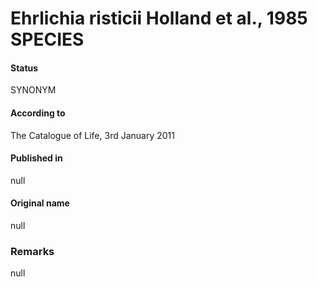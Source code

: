 Ehrlichia risticii Holland et al., 1985 SPECIES
=======

#### Status
SYNONYM

#### According to
The Catalogue of Life, 3rd January 2011

#### Published in
null

#### Original name
null

### Remarks
null
